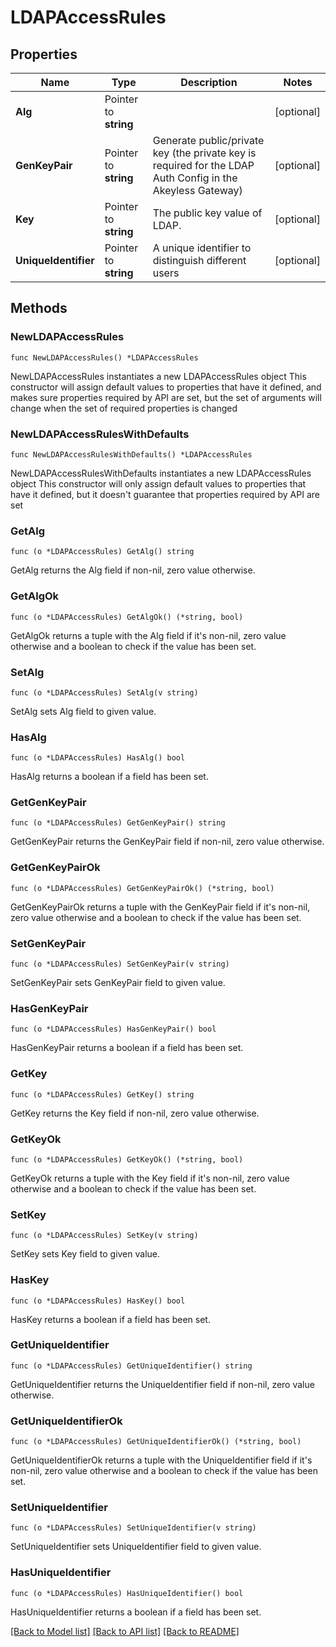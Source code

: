 # LDAPAccessRules

## Properties

Name | Type | Description | Notes
------------ | ------------- | ------------- | -------------
**Alg** | Pointer to **string** |  | [optional] 
**GenKeyPair** | Pointer to **string** | Generate public/private key (the private key is required for the LDAP Auth Config in the Akeyless Gateway) | [optional] 
**Key** | Pointer to **string** | The public key value of LDAP. | [optional] 
**UniqueIdentifier** | Pointer to **string** | A unique identifier to distinguish different users | [optional] 

## Methods

### NewLDAPAccessRules

`func NewLDAPAccessRules() *LDAPAccessRules`

NewLDAPAccessRules instantiates a new LDAPAccessRules object
This constructor will assign default values to properties that have it defined,
and makes sure properties required by API are set, but the set of arguments
will change when the set of required properties is changed

### NewLDAPAccessRulesWithDefaults

`func NewLDAPAccessRulesWithDefaults() *LDAPAccessRules`

NewLDAPAccessRulesWithDefaults instantiates a new LDAPAccessRules object
This constructor will only assign default values to properties that have it defined,
but it doesn't guarantee that properties required by API are set

### GetAlg

`func (o *LDAPAccessRules) GetAlg() string`

GetAlg returns the Alg field if non-nil, zero value otherwise.

### GetAlgOk

`func (o *LDAPAccessRules) GetAlgOk() (*string, bool)`

GetAlgOk returns a tuple with the Alg field if it's non-nil, zero value otherwise
and a boolean to check if the value has been set.

### SetAlg

`func (o *LDAPAccessRules) SetAlg(v string)`

SetAlg sets Alg field to given value.

### HasAlg

`func (o *LDAPAccessRules) HasAlg() bool`

HasAlg returns a boolean if a field has been set.

### GetGenKeyPair

`func (o *LDAPAccessRules) GetGenKeyPair() string`

GetGenKeyPair returns the GenKeyPair field if non-nil, zero value otherwise.

### GetGenKeyPairOk

`func (o *LDAPAccessRules) GetGenKeyPairOk() (*string, bool)`

GetGenKeyPairOk returns a tuple with the GenKeyPair field if it's non-nil, zero value otherwise
and a boolean to check if the value has been set.

### SetGenKeyPair

`func (o *LDAPAccessRules) SetGenKeyPair(v string)`

SetGenKeyPair sets GenKeyPair field to given value.

### HasGenKeyPair

`func (o *LDAPAccessRules) HasGenKeyPair() bool`

HasGenKeyPair returns a boolean if a field has been set.

### GetKey

`func (o *LDAPAccessRules) GetKey() string`

GetKey returns the Key field if non-nil, zero value otherwise.

### GetKeyOk

`func (o *LDAPAccessRules) GetKeyOk() (*string, bool)`

GetKeyOk returns a tuple with the Key field if it's non-nil, zero value otherwise
and a boolean to check if the value has been set.

### SetKey

`func (o *LDAPAccessRules) SetKey(v string)`

SetKey sets Key field to given value.

### HasKey

`func (o *LDAPAccessRules) HasKey() bool`

HasKey returns a boolean if a field has been set.

### GetUniqueIdentifier

`func (o *LDAPAccessRules) GetUniqueIdentifier() string`

GetUniqueIdentifier returns the UniqueIdentifier field if non-nil, zero value otherwise.

### GetUniqueIdentifierOk

`func (o *LDAPAccessRules) GetUniqueIdentifierOk() (*string, bool)`

GetUniqueIdentifierOk returns a tuple with the UniqueIdentifier field if it's non-nil, zero value otherwise
and a boolean to check if the value has been set.

### SetUniqueIdentifier

`func (o *LDAPAccessRules) SetUniqueIdentifier(v string)`

SetUniqueIdentifier sets UniqueIdentifier field to given value.

### HasUniqueIdentifier

`func (o *LDAPAccessRules) HasUniqueIdentifier() bool`

HasUniqueIdentifier returns a boolean if a field has been set.


[[Back to Model list]](../README.md#documentation-for-models) [[Back to API list]](../README.md#documentation-for-api-endpoints) [[Back to README]](../README.md)


